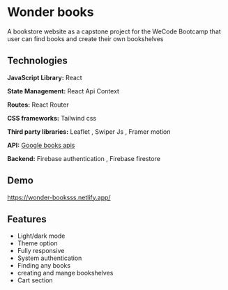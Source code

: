 # Wonder books

A bookstore website as a capstone project for the WeCode Bootcamp that user can find books and create their own bookshelves


## Technologies

**JavaScript Library:** React

**State Management:** React Api Context

**Routes:** React Router

**CSS frameworks:** Tailwind css

**Third party libraries:** Leaflet , Swiper Js , Framer motion

**API:**  [Google books apis](https://developers.google.com/books)

**Backend:** Firebase authentication , Firebase firestore



## Demo

https://wonder-booksss.netlify.app/


## Features

- Light/dark mode 
- Theme option
- Fully responsive
- System authentication
- Finding any books 
- creating and mange bookshelves 
- Cart section 

